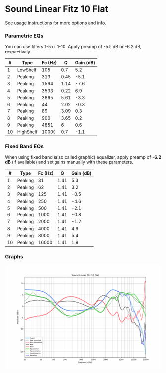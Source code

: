 # Sound Linear Fitz 10 Flat
See [usage instructions](https://github.com/jaakkopasanen/AutoEq#usage) for more options and info.

### Parametric EQs
You can use filters 1-5 or 1-10. Apply preamp of -5.9 dB or -6.2 dB, respectively.

|   # | Type      |   Fc (Hz) |    Q |   Gain (dB) |
|-----|-----------|-----------|------|-------------|
|   1 | LowShelf  |       105 | 0.7  |         5.2 |
|   2 | Peaking   |       313 | 0.45 |        -5.1 |
|   3 | Peaking   |      1594 | 1.14 |        -7.6 |
|   4 | Peaking   |      3533 | 0.22 |         6.9 |
|   5 | Peaking   |      3865 | 5.61 |        -3.3 |
|   6 | Peaking   |        44 | 2.02 |        -0.3 |
|   7 | Peaking   |        89 | 3.09 |         0.3 |
|   8 | Peaking   |       900 | 3.65 |         0.2 |
|   9 | Peaking   |      4851 | 6    |         0.6 |
|  10 | HighShelf |     10000 | 0.7  |        -1.1 |

### Fixed Band EQs
When using fixed band (also called graphic) equalizer, apply preamp of **-6.2 dB** (if available) and set gains manually with these parameters.

|   # | Type    |   Fc (Hz) |    Q |   Gain (dB) |
|-----|---------|-----------|------|-------------|
|   1 | Peaking |        31 | 1.41 |         5.3 |
|   2 | Peaking |        62 | 1.41 |         3.2 |
|   3 | Peaking |       125 | 1.41 |        -0.5 |
|   4 | Peaking |       250 | 1.41 |        -4.6 |
|   5 | Peaking |       500 | 1.41 |        -2.1 |
|   6 | Peaking |      1000 | 1.41 |        -0.8 |
|   7 | Peaking |      2000 | 1.41 |        -1.2 |
|   8 | Peaking |      4000 | 1.41 |         4.9 |
|   9 | Peaking |      8000 | 1.41 |         5.4 |
|  10 | Peaking |     16000 | 1.41 |         1.9 |

### Graphs
![](./Sound%20Linear%20Fitz%2010%20Flat.png)
